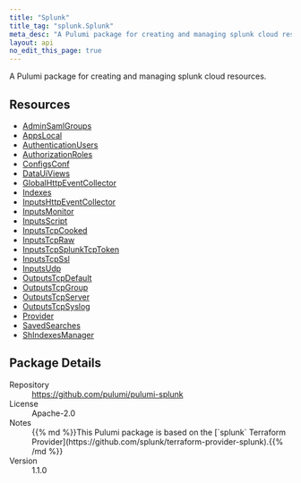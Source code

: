 ```yaml
---
title: "Splunk"
title_tag: "splunk.Splunk"
meta_desc: "A Pulumi package for creating and managing splunk cloud resources."
layout: api
no_edit_this_page: true
---
```


<!-- WARNING: this file was generated by Pulumi Docs Generator. -->
<!-- Do not edit by hand unless you're certain you know what you are doing! -->

A Pulumi package for creating and managing splunk cloud resources.

<h2 id="resources">Resources</h2>
<ul class="api">
    <li><a href="adminsamlgroups" title="AdminSamlGroups"><span class="api-symbol api-symbol--resource"></span>AdminSamlGroups</a></li>
    <li><a href="appslocal" title="AppsLocal"><span class="api-symbol api-symbol--resource"></span>AppsLocal</a></li>
    <li><a href="authenticationusers" title="AuthenticationUsers"><span class="api-symbol api-symbol--resource"></span>AuthenticationUsers</a></li>
    <li><a href="authorizationroles" title="AuthorizationRoles"><span class="api-symbol api-symbol--resource"></span>AuthorizationRoles</a></li>
    <li><a href="configsconf" title="ConfigsConf"><span class="api-symbol api-symbol--resource"></span>ConfigsConf</a></li>
    <li><a href="datauiviews" title="DataUiViews"><span class="api-symbol api-symbol--resource"></span>DataUiViews</a></li>
    <li><a href="globalhttpeventcollector" title="GlobalHttpEventCollector"><span class="api-symbol api-symbol--resource"></span>GlobalHttpEventCollector</a></li>
    <li><a href="indexes" title="Indexes"><span class="api-symbol api-symbol--resource"></span>Indexes</a></li>
    <li><a href="inputshttpeventcollector" title="InputsHttpEventCollector"><span class="api-symbol api-symbol--resource"></span>InputsHttpEventCollector</a></li>
    <li><a href="inputsmonitor" title="InputsMonitor"><span class="api-symbol api-symbol--resource"></span>InputsMonitor</a></li>
    <li><a href="inputsscript" title="InputsScript"><span class="api-symbol api-symbol--resource"></span>InputsScript</a></li>
    <li><a href="inputstcpcooked" title="InputsTcpCooked"><span class="api-symbol api-symbol--resource"></span>InputsTcpCooked</a></li>
    <li><a href="inputstcpraw" title="InputsTcpRaw"><span class="api-symbol api-symbol--resource"></span>InputsTcpRaw</a></li>
    <li><a href="inputstcpsplunktcptoken" title="InputsTcpSplunkTcpToken"><span class="api-symbol api-symbol--resource"></span>InputsTcpSplunkTcpToken</a></li>
    <li><a href="inputstcpssl" title="InputsTcpSsl"><span class="api-symbol api-symbol--resource"></span>InputsTcpSsl</a></li>
    <li><a href="inputsudp" title="InputsUdp"><span class="api-symbol api-symbol--resource"></span>InputsUdp</a></li>
    <li><a href="outputstcpdefault" title="OutputsTcpDefault"><span class="api-symbol api-symbol--resource"></span>OutputsTcpDefault</a></li>
    <li><a href="outputstcpgroup" title="OutputsTcpGroup"><span class="api-symbol api-symbol--resource"></span>OutputsTcpGroup</a></li>
    <li><a href="outputstcpserver" title="OutputsTcpServer"><span class="api-symbol api-symbol--resource"></span>OutputsTcpServer</a></li>
    <li><a href="outputstcpsyslog" title="OutputsTcpSyslog"><span class="api-symbol api-symbol--resource"></span>OutputsTcpSyslog</a></li>
    <li><a href="provider" title="Provider"><span class="api-symbol api-symbol--resource"></span>Provider</a></li>
    <li><a href="savedsearches" title="SavedSearches"><span class="api-symbol api-symbol--resource"></span>SavedSearches</a></li>
    <li><a href="shindexesmanager" title="ShIndexesManager"><span class="api-symbol api-symbol--resource"></span>ShIndexesManager</a></li>
</ul>

<h2 id="package-details">Package Details</h2>
<dl class="package-details">
	<dt>Repository</dt>
	<dd><a href="https://github.com/pulumi/pulumi-splunk">https://github.com/pulumi/pulumi-splunk</a></dd>
	<dt>License</dt>
	<dd>Apache-2.0</dd>
	<dt>Notes</dt>
	<dd>{{% md %}}This Pulumi package is based on the [`splunk` Terraform Provider](https://github.com/splunk/terraform-provider-splunk).{{% /md %}}</dd>
	<dt>Version</dt>
	<dd>1.1.0</dd>
</dl>

